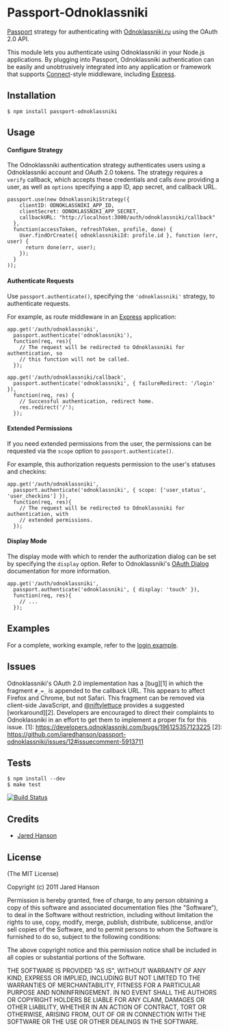 # Passport-Odnoklassniki

[Passport](http://passportjs.org/) strategy for authenticating with [Odnoklassniki.ru](http://odnoklassniki.ru/)
using the OAuth 2.0 API.

This module lets you authenticate using Odnoklassniki in your Node.js applications.
By plugging into Passport, Odnoklassniki authentication can be easily and
unobtrusively integrated into any application or framework that supports
[Connect](http://www.senchalabs.org/connect/)-style middleware, including
[Express](http://expressjs.com/).

## Installation

    $ npm install passport-odnoklassniki

## Usage

#### Configure Strategy

The Odnoklassniki authentication strategy authenticates users using a Odnoklassniki
account and OAuth 2.0 tokens.  The strategy requires a `verify` callback, which
accepts these credentials and calls `done` providing a user, as well as
`options` specifying a app ID, app secret, and callback URL.

    passport.use(new OdnoklassnikiStrategy({
        clientID: ODNOKLASSNIKI_APP_ID,
        clientSecret: ODNOKLASSNIKI_APP_SECRET,
        callbackURL: "http://localhost:3000/auth/odnoklassniki/callback"
      },
      function(accessToken, refreshToken, profile, done) {
        User.findOrCreate({ odnoklassnikiId: profile.id }, function (err, user) {
          return done(err, user);
        });
      }
    ));

#### Authenticate Requests

Use `passport.authenticate()`, specifying the `'odnoklassniki'` strategy, to
authenticate requests.

For example, as route middleware in an [Express](http://expressjs.com/)
application:

    app.get('/auth/odnoklassniki',
      passport.authenticate('odnoklassniki'),
      function(req, res){
        // The request will be redirected to Odnoklassniki for authentication, so
        // this function will not be called.
      });

    app.get('/auth/odnoklassniki/callback',
      passport.authenticate('odnoklassniki', { failureRedirect: '/login' }),
      function(req, res) {
        // Successful authentication, redirect home.
        res.redirect('/');
      });

#### Extended Permissions

If you need extended permissions from the user, the permissions can be requested
via the `scope` option to `passport.authenticate()`.

For example, this authorization requests permission to the user's statuses and
checkins:

    app.get('/auth/odnoklassniki',
      passport.authenticate('odnoklassniki', { scope: ['user_status', 'user_checkins'] }),
      function(req, res){
        // The request will be redirected to Odnoklassniki for authentication, with
        // extended permissions.
      });

#### Display Mode

The display mode with which to render the authorization dialog can be set by
specifying the `display` option.  Refer to Odnoklassniki's [OAuth Dialog](https://developers.odnoklassniki.com/docs/reference/dialogs/oauth/)
documentation for more information.

    app.get('/auth/odnoklassniki',
      passport.authenticate('odnoklassniki', { display: 'touch' }),
      function(req, res){
        // ...
      });

## Examples

For a complete, working example, refer to the [login example](https://github.com/jaredhanson/passport-odnoklassniki/tree/master/examples/login).

## Issues

Odnoklassniki's OAuth 2.0 implementation has a [bug][1] in which the fragment `#_=_`
is appended to the callback URL.  This appears to affect Firefox and Chrome, but
not Safari.  This fragment can be removed via client-side JavaScript, and [@niftylettuce](https://github.com/niftylettuce)
provides a suggested [workaround][2].  Developers are encouraged to direct their
complaints to Odnoklassniki in an effort to get them to implement a proper fix for
this issue.
[1]: https://developers.odnoklassniki.com/bugs/196125357123225
[2]: https://github.com/jaredhanson/passport-odnoklassniki/issues/12#issuecomment-5913711

## Tests

    $ npm install --dev
    $ make test

[![Build Status](https://secure.travis-ci.org/jaredhanson/passport-odnoklassniki.png)](http://travis-ci.org/jaredhanson/passport-odnoklassniki)

## Credits

  - [Jared Hanson](http://github.com/jaredhanson)

## License

(The MIT License)

Copyright (c) 2011 Jared Hanson

Permission is hereby granted, free of charge, to any person obtaining a copy of
this software and associated documentation files (the "Software"), to deal in
the Software without restriction, including without limitation the rights to
use, copy, modify, merge, publish, distribute, sublicense, and/or sell copies of
the Software, and to permit persons to whom the Software is furnished to do so,
subject to the following conditions:

The above copyright notice and this permission notice shall be included in all
copies or substantial portions of the Software.

THE SOFTWARE IS PROVIDED "AS IS", WITHOUT WARRANTY OF ANY KIND, EXPRESS OR
IMPLIED, INCLUDING BUT NOT LIMITED TO THE WARRANTIES OF MERCHANTABILITY, FITNESS
FOR A PARTICULAR PURPOSE AND NONINFRINGEMENT. IN NO EVENT SHALL THE AUTHORS OR
COPYRIGHT HOLDERS BE LIABLE FOR ANY CLAIM, DAMAGES OR OTHER LIABILITY, WHETHER
IN AN ACTION OF CONTRACT, TORT OR OTHERWISE, ARISING FROM, OUT OF OR IN
CONNECTION WITH THE SOFTWARE OR THE USE OR OTHER DEALINGS IN THE SOFTWARE.
